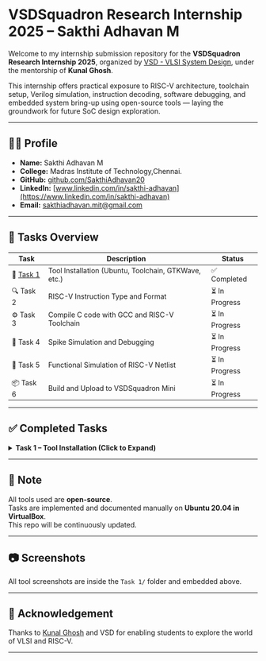 # VSDSquadron Research Internship 2025 – Sakthi Adhavan M

Welcome to my internship submission repository for the **VSDSquadron Research Internship 2025**, organized by [VSD - VLSI System Design](https://www.vlsisystemdesign.com/), under the mentorship of **Kunal Ghosh**.

This internship offers practical exposure to RISC-V architecture, toolchain setup, Verilog simulation, instruction decoding, software debugging, and embedded system bring-up using open-source tools — laying the groundwork for future SoC design exploration.

---

## 🧑‍💻 Profile

- **Name:** Sakthi Adhavan M
- **College:** Madras Institute of Technology,Chennai.  
- **GitHub:** [github.com/SakthiAdhavan20](https://github.com/SakthiAdhavan20)  
- **LinkedIn:** [www.linkedin.com/in/sakthi-adhavan](https://www.linkedin.com/in/sakthi-adhavan)  
- **Email:** sakthiadhavan.mit@gmail.com  

---

## 📁 Tasks Overview

| Task | Description | Status |
|------|-------------|--------|
| 🔧 [Task 1](#task-1--tool-installation-click-to-expand) | Tool Installation (Ubuntu, Toolchain, GTKWave, etc.) | ✅ Completed |
| 🔍 Task 2 | RISC-V Instruction Type and Format | ⏳ In Progress |
| ⚙️ Task 3 | Compile C code with GCC and RISC-V Toolchain | ⏳ In Progress |
| 🐞 Task 4 | Spike Simulation and Debugging | ⏳ In Progress |
| 🔁 Task 5 | Functional Simulation of RISC-V Netlist | ⏳ In Progress |
| 📦 Task 6 | Build and Upload to VSDSquadron Mini | ⏳ In Progress |

---

## ✅ Completed Tasks

<details>
<summary><strong>Task 1 – Tool Installation (Click to Expand)</strong></summary>

<br>

## Task 1 – Tool Installation

The goal of Task 1 is to install all essential tools required for the VSD Internship 2025.

---

### 1. Install Ubuntu 20.04 LTS on VirtualBox

Ubuntu is the OS used throughout the internship. We install it inside Oracle VirtualBox.

> 📸 Screenshot:  
![Ubuntu Installed](Task%201/ubuntu_installed.png)

---

### 2. Install RISC-V GNU Toolchain

The RISC-V GNU toolchain helps compile C/C++ to RISC-V assembly.

```bash
git clone https://github.com/riscv/riscv-gnu-toolchain

sudo apt-get install autoconf automake autotools-dev curl python3 python3-pip \
libmpc-dev libmpfr-dev libgmp-dev gawk build-essential bison flex texinfo gperf \
libtool patchutils bc zlib1g-dev libexpat-dev ninja-build git cmake \
libglib2.0-dev libslirp-dev

cd riscv-gnu-toolchain
./configure --prefix=$HOME/riscv
make -j$(nproc)
```

Add to PATH:

```bash
echo 'export PATH="$HOME/riscv/bin:$PATH"' >> ~/.bashrc
source ~/.bashrc
```

> 📸 Screenshot:  
![RISC-V Toolchain Installed](Task%201/riscv_toolchain.png)

---

### 3. Install GTKWave

GTKWave is a waveform viewer used to analyze `.vcd` simulation output.

```bash
sudo apt install gtkwave
```

> 📸 Screenshot:  
![GTKWave Installed](Task%201/gtkwave.png)

---

### 4. Install Yosys

Yosys performs synthesis of Verilog RTL.

```bash
sudo apt install yosys
yosys -V
```

> 📸 Screenshot:  
![Yosys Installed](Task%201/yosys.png)

---

### 5. Install Icarus Verilog

Used for simulating Verilog HDL designs and generating `.vcd` outputs.

```bash
sudo apt install iverilog
```

```bash
iverilog testbench.v design.v
./a.out
```

> 📸 Screenshot:  
![Icarus Verilog Installed](Task%201/iverilog.png)

---

### 6. Install xdot

xdot helps visualize `.dot` netlists (e.g. from Yosys).

```bash
sudo apt install xdot
```

> 📸 Screenshot:  
![xdot Installed](Task%201/xdot.png)

---

### ✅ Conclusion

All tools were successfully installed and verified on Ubuntu 20.04 VM.  
Ready to begin RTL simulation, synthesis, and RISC-V experiments.


## 🔗 Related Subtask

➡️ [Task 1.2 – RISC-V Assembly Analysis](Task%201/Task1.2/README.md)

</details>

---


## 📌 Note

All tools used are **open-source**.  
Tasks are implemented and documented manually on **Ubuntu 20.04 in VirtualBox**.  
This repo will be continuously updated.

---

## 📷 Screenshots

All tool screenshots are inside the `Task 1/` folder and embedded above.

---

## 📣 Acknowledgement

Thanks to [Kunal Ghosh](https://www.linkedin.com/in/kunal-ghosh-vlsisystemdesign-com-28084836/) and VSD for enabling students to explore the world of VLSI and RISC-V.

---
